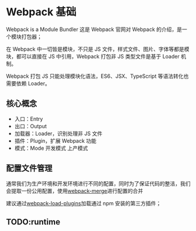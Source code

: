 # Webpack 基础

Webpack is a Module Bundler 这是 Webpack 官网对 Webpack 的介绍，是一个模块打包器；

在 Webpack 中一切皆是模块，不只是 JS 文件，样式文件、图片、字体等都是模块，都可以直接在 JS 中引用，Webpack 打包非 JS 类型文件是基于 Loader 机制。

Webpack 打包 JS 只能处理模块化语法，ES6、JSX、TypeScript 等语法转化也需要依赖 Loader。

## 核心概念

- 入口：Entry
- 出口：Output
- 加载器：Loader，识别处理非 JS 文件
- 插件：Plugin，扩展 Webpack 功能
- 模式：Mode 开发模式 上产模式

## 配置文件管理

通常我们为生产环境和开发环境进行不同的配置，同时为了保证代码的整洁，我们会提取一份公用配置，使用[webpack-merge](https://github.com/survivejs/webpack-merge)进行配置的合并

建议通过[webpack-load-plugins](https://www.npmjs.com/package/webpack-load-plugins)加载通过 npm 安装的第三方插件；

## TODO:runtime
